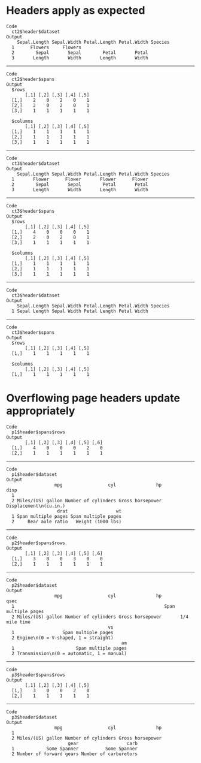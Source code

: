 # Headers apply as expected

    Code
      ct2$header$dataset
    Output
        Sepal.Length Sepal.Width Petal.Length Petal.Width Species
      1      Flowers     Flowers                                 
      2        Sepal       Sepal        Petal       Petal        
      3       Length       Width       Length       Width        

---

    Code
      ct2$header$spans
    Output
      $rows
           [,1] [,2] [,3] [,4] [,5]
      [1,]    2    0    2    0    1
      [2,]    2    0    2    0    1
      [3,]    1    1    1    1    1
      
      $columns
           [,1] [,2] [,3] [,4] [,5]
      [1,]    1    1    1    1    1
      [2,]    1    1    1    1    1
      [3,]    1    1    1    1    1
      

---

    Code
      ct3$header$dataset
    Output
        Sepal.Length Sepal.Width Petal.Length Petal.Width Species
      1       Flower      Flower       Flower      Flower        
      2        Sepal       Sepal        Petal       Petal        
      3       Length       Width       Length       Width        

---

    Code
      ct3$header$spans
    Output
      $rows
           [,1] [,2] [,3] [,4] [,5]
      [1,]    4    0    0    0    1
      [2,]    2    0    2    0    1
      [3,]    1    1    1    1    1
      
      $columns
           [,1] [,2] [,3] [,4] [,5]
      [1,]    1    1    1    1    1
      [2,]    1    1    1    1    1
      [3,]    1    1    1    1    1
      

---

    Code
      ct3$header$dataset
    Output
        Sepal.Length Sepal.Width Petal.Length Petal.Width Species
      1 Sepal Length Sepal Width Petal Length Petal Width        

---

    Code
      ct3$header$spans
    Output
      $rows
           [,1] [,2] [,3] [,4] [,5]
      [1,]    1    1    1    1    1
      
      $columns
           [,1] [,2] [,3] [,4] [,5]
      [1,]    1    1    1    1    1
      

# Overflowing page headers update appropriately

    Code
      p1$header$spans$rows
    Output
           [,1] [,2] [,3] [,4] [,5] [,6]
      [1,]    4    0    0    0    2    0
      [2,]    1    1    1    1    1    1

---

    Code
      p1$header$dataset
    Output
                      mpg                 cyl               hp                   disp
      1                                                                              
      2 Miles/(US) gallon Number of cylinders Gross horsepower Displacement\n(cu.in.)
                       drat                  wt
      1 Span multiple pages Span multiple pages
      2     Rear axle ratio   Weight (1000 lbs)

---

    Code
      p2$header$spans$rows
    Output
           [,1] [,2] [,3] [,4] [,5] [,6]
      [1,]    3    0    0    3    0    0
      [2,]    1    1    1    1    1    1

---

    Code
      p2$header$dataset
    Output
                      mpg                 cyl               hp                qsec
      1                                                        Span multiple pages
      2 Miles/(US) gallon Number of cylinders Gross horsepower       1/4 mile time
                                          vs
      1                  Span multiple pages
      2 Engine\n(0 = V-shaped, 1 = straight)
                                               am
      1                       Span multiple pages
      2 Transmission\n(0 = automatic, 1 = manual)

---

    Code
      p3$header$spans$rows
    Output
           [,1] [,2] [,3] [,4] [,5]
      [1,]    3    0    0    2    0
      [2,]    1    1    1    1    1

---

    Code
      p3$header$dataset
    Output
                      mpg                 cyl               hp
      1                                                       
      2 Miles/(US) gallon Number of cylinders Gross horsepower
                           gear                  carb
      1            Some Spanner          Some Spanner
      2 Number of forward gears Number of carburetors

